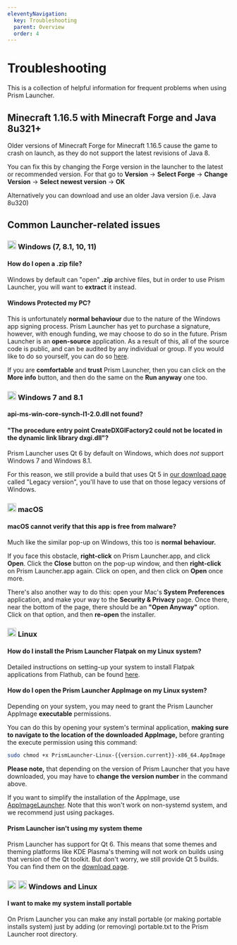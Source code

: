 ```yaml
---
eleventyNavigation:
  key: Troubleshooting
  parent: Overview
  order: 4
---
```


# Troubleshooting

This is a collection of helpful information for frequent problems when using Prism Launcher.

## Minecraft 1.16.5 with Minecraft Forge and Java 8u321+

Older versions of Minecraft Forge for Minecraft 1.16.5 cause the game to crash on launch, as they do not support the latest revisions of Java 8.

You can fix this by changing the Forge version in the launcher to the latest or recommended version.
For that go to **Version** → **Select Forge** → **Change Version** → **Select newest version** → **OK**

Alternatively you can download and use an older Java version (i.e. Java 8u320)

## Common Launcher-related issues

### <img src="https://upload.wikimedia.org/wikipedia/commons/8/87/Windows_logo_-_2021.svg" height="20" /> Windows (7, 8.1, 10, 11)

#### How do I open a .zip file?

Windows by default can "open" **.zip** archive files, but in order to use Prism Launcher, you will want to **extract** it instead.

#### Windows Protected my PC?

This is unfortunately **normal behaviour** due to the nature of the Windows app signing process. Prism Launcher has yet to purchase a signature, however, with enough funding, we may choose to do so in the future. Prism Launcher is an **open-source** application. As a result of this, all of the source code is public, and can be audited by any individual or group. If you would like to do so yourself, you can do so [here](https://github.com/PrismLauncher/PrismLauncher).

If you are **comfortable** and **trust** Prism Launcher, then you can click on the **More info** button, and then do the same on the **Run anyway** one too.

### <img src="https://upload.wikimedia.org/wikipedia/de/c/c2/Microsoft_Windows_7_logo.svg" height="20" /> Windows 7 and 8.1

#### api-ms-win-core-synch-l1-2.0.dll not found?

#### "The procedure entry point CreateDXGIFactory2 could not be located in the dynamic link library dxgi.dll"?

Prism Launcher uses Qt 6 by default on Windows, which does *not* support Windows 7 and Windows 8.1.

For this reason, we still provide a build that uses Qt 5 in [our download page](https://prismlauncher.org/download/) called "Legacy version", you'll have to use that on those legacy versions of Windows.

### <img src="https://upload.wikimedia.org/wikipedia/commons/8/84/Apple_Computer_Logo_rainbow.svg" height="20" /> macOS

#### macOS cannot verify that this app is free from malware?

Much like the similar pop-up on Windows, this too is **normal behaviour.**

If you face this obstacle, **right-click** on Prism Launcher.app, and click **Open**. Click the **Close** button on the pop-up window, and then **right-click** on Prism Launcher.app again. Click on open, and then click on **Open** once more.

There's also another way to do this: open your Mac's **System Preferences** application, and make your way to the **Security & Privacy** page. Once there, near the bottom of the page, there should be an **"Open Anyway"** option. Click on that option, and then **re-open** the installer.

### <img src="https://upload.wikimedia.org/wikipedia/commons/3/3c/TuxFlat.svg" height="20" /> Linux

#### How do I install the Prism Launcher Flatpak on my Linux system?

Detailed instructions on setting-up your system to install Flatpak applications from Flathub, can be found [here](https://flatpak.org/setup/).

#### How do I open the Prism Launcher AppImage on my Linux system?

Depending on your system, you may need to grant the Prism Launcher AppImage **executable** permissions.

You can do this by opening your system's terminal application, **making sure to navigate to the location of the downloaded AppImage,** before granting the execute permission using this command:

```bash
sudo chmod +x PrismLauncher-Linux-{{version.current}}-x86_64.AppImage
```

**Please note,** that depending on the version of Prism Launcher that you have downloaded, you may have to **change the version number** in the command above.

If you want to simplify the installation of the AppImage, use [AppImageLauncher](https://github.com/TheAssassin/AppImageLauncher). Note that this won't work on non-systemd system, and we recommend just using packages.

#### Prism Launcher isn't using my system theme

Prism Launcher has support for Qt 6.
This means that some themes and theming platforms like KDE Plasma's theming will not work on builds using that version of the Qt toolkit.
But don't worry, we still provide Qt 5 builds.
You can find them on the [download page](https://prismlauncher.org/download/linux).

### <img src="https://upload.wikimedia.org/wikipedia/commons/8/87/Windows_logo_-_2021.svg" height="20" /> <img src="https://upload.wikimedia.org/wikipedia/commons/3/3c/TuxFlat.svg" height="20" /> Windows and Linux

#### I want to make my system install portable

On Prism Launcher you can make any install portable (or making portable installs system) just by adding (or removing) portable.txt to the Prism Launcher root directory.
